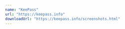 ```yaml
---
name: "KeePass"
url: "https://keepass.info"
downloadUrl: "https://keepass.info/screenshots.html"
---
```

